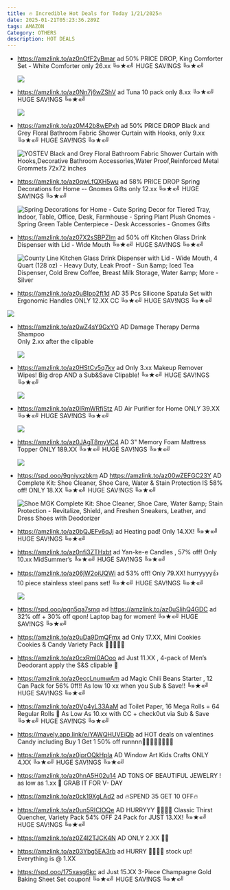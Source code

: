 ```yaml
---
title: 🔥 Incredible Hot Deals for Today 1/21/2025🔥
date: 2025-01-21T05:23:36.289Z
tags: AMAZON
Category: OTHERS
description: HOT DEALS
---
```





* https://amzlink.to/az0nOfF2yBmar   ad
  50% PRICE DROP, King Comforter Set - White Comforter only 26.xx
  ╚»★«╝ HUGE SAV!NGS ╚»★«╝   <!--StartFragment-->

  ![](https://m.media-amazon.com/images/I/71Sc8bEPNUL._AC_SL1500_.jpg)

  <!--EndFragment-->
* https://amzlink.to/az0Nn7j6wZShV   ad
  Tuna 10 pack  only 8.xx
  ╚»★«╝ HUGE SAV!NGS ╚»★«╝   <!--StartFragment-->

  ![](https://m.media-amazon.com/images/I/81gBG9JzohL._SL1500_.jpg)

  <!--EndFragment-->
* https://amzlink.to/az0M42b8wEPxh   ad
  50% PRICE DROP
  Black and Grey Floral Bathroom Fabric Shower Curtain with Hooks, only 9.xx 
  ╚»★«╝ HUGE SAV!NGS ╚»★«╝   <!--StartFragment-->

  ![YOSTEV Black and Grey Floral Bathroom Fabric Shower Curtain with Hooks,Decorative Bathroom Accessories,Water Proof,Reinforced Metal Grommets 72x72 inches](https://m.media-amazon.com/images/I/61FOk6UjTKL.__AC_SX300_SY300_QL70_FMwebp_.jpg)

  <!--EndFragment-->
* https://amzlink.to/az0qwLfQXH5wu   ad
  58% PRICE DROP
  Spring Decorations for Home -- Gnomes Gifts only 12.xx
  ╚»★«╝ HUGE SAV!NGS ╚»★«╝   <!--StartFragment-->

  ![Spring Decorations for Home - Cute Spring Decor for Tiered Tray, Indoor, Table, Office, Desk, Farmhouse - Spring Plant Plush Gnomes - Spring Green Table Centerpiece - Desk Accessories - Gnomes Gifts](https://m.media-amazon.com/images/I/81mutYrWEtL.__AC_SX300_SY300_QL70_FMwebp_.jpg)

  <!--EndFragment-->
* https://amzlink.to/az07X2sSBPZlm   ad
  50% off
  Kitchen Glass Drink Dispenser with Lid - Wide Mouth
  ╚»★«╝ HUGE SAV!NGS ╚»★«╝<!--StartFragment-->

  ![County Line Kitchen Glass Drink Dispenser with Lid - Wide Mouth, 4 Quart (128 oz) - Heavy Duty, Leak Proof - Sun \&amp; Iced Tea Dispenser, Cold Brew Coffee, Breast Milk Storage, Water \&amp; More - Silver](https://m.media-amazon.com/images/I/61ptW64gQrL.__AC_SX300_SY300_QL70_FMwebp_.jpg)

  <!--EndFragment-->
* https://amzlink.to/az0uBIpp2ft1d   AD
  35 Pcs Silicone Spatula Set with Ergonomic Handles ONLY 12.XX
  CC
  ╚»★«╝ HUGE SAV!NGS ╚»★«╝   <!--StartFragment-->

![](https://m.media-amazon.com/images/I/81rLm+DWUrL._AC_SL1500_.jpg)

* https://amzlink.to/az0wZ4sY9GxYO   AD
  Damage Therapy Derma Shampoo\
  Only 2.xx after the clipable <!--StartFragment-->

  ![](https://m.media-amazon.com/images/I/71G0Gwt6orL._SL1500_.jpg)
* https://amzlink.to/az0HStCv5q7kv   ad
  Only 3.xx 
  Makeup Remover Wipes! Big drop AND a Sub&Save Clipable! 
  ╚»★«╝ HUGE SAV!NGS ╚»★«╝   <!--StartFragment-->

  ![](https://m.media-amazon.com/images/I/71XUR11A+2L._SL1500_.jpg)
* https://amzlink.to/az0IRmWRfjStz   AD
  Air Purifier for Home  ONLY 39.XX
  ╚»★«╝ HUGE SAV!NGS ╚»★«╝   <!--StartFragment-->

  ![](https://m.media-amazon.com/images/I/61kglURs3pL._AC_SL1500_.jpg)
* https://amzlink.to/az0JAgT8myVC4   AD
  3" Memory Foam Mattress Topper  ONLY 189.XX
  ╚»★«╝ HUGE SAV!NGS ╚»★«╝   <!--StartFragment-->

  ![](https://m.media-amazon.com/images/I/71NbZE0In1L._AC_SL1500_.jpg)
* https://spd.ooo/9qniyxzbkm   AD
  https://amzlink.to/az00wZEFGC23Y  AD
  Complete Kit: Shoe Cleaner, Shoe Care, Water & Stain Protection IS 58% off! ONLY 18.XX
  ╚»★«╝ HUGE SAV!NGS ╚»★«╝   <!--StartFragment-->

  ![Shoe MGK Complete Kit: Shoe Cleaner, Shoe Care, Water \&amp; Stain Protection - Revitalize, Shield, and Freshen Sneakers, Leather, and Dress Shoes with Deodorizer](https://m.media-amazon.com/images/I/81DE--bzDzL._AC_SY500_.jpg)
* https://amzlink.to/az0bQJEFv6qJj   ad
  Heating pad! Only 14.XX!
  ╚»★«╝ HUGE SAV!NGS ╚»★«╝   
* https://amzlink.to/az0nfi3ZTHxbt  ad
  Yan-ke-e Candles , 57% off! Only 10.xx
  MidSummer’s 
  ╚»★«╝ HUGE SAV!NGS ╚»★«╝   
* https://amzlink.to/az06jW2oiUQWi   ad
  53% off! Only 79.XX! hurryyyy👍
  10 piece stainless steel pans set! 
  ╚»★«╝ HUGE SAV!NGS ╚»★«╝  <!--StartFragment-->

  ![](https://m.media-amazon.com/images/I/71C-hcmGAAL._AC_SL1500_.jpg)
* https://spd.ooo/pgn5qa7smq   ad
  https://amzlink.to/az0uSlihQ4GDC   ad
  32% off + 30% off qpon! 
  Laptop bag for women! 
  ╚»★«╝ HUGE SAV!NGS ╚»★«╝   
* https://amzlink.to/az0uDa9DmQFmx   ad
  Only 17.XX, Mini Cookies Cookies & Candy Variety Pack 🏃‍♀️🏃‍♂️🔥
* https://amzlink.to/az0cxRml0AOoo   ad
  Just 11.XX , 4-pack of Men’s Deodorant apply the S&S clipable  🚨
* https://amzlink.to/az0eccLnumwAm   ad
  Magic Chili Beans Starter , 12 Can Pack for 56% 0ff!! As low 10 xx when you Sub & Save!!
  ╚»★«╝ HUGE SAV!NGS ╚»★«╝   
* https://amzlink.to/az0Vp4yL33AaM   ad
  Toilet Paper, 16 Mega Rolls = 64 Regular Rolls 🧻
  As Low As 10.xx with CC + check0ut via Sub & Save
  ╚»★«╝ HUGE SAV!NGS ╚»★«╝   
* https://mavely.app.link/e/YAWQHUVEiQb   ad
  HOT deals on valentines Candy including Buy 1 Get 1 50% off runnnn🏃‍♀️🏃‍♂️🏃‍♀️🏃‍♂️
* https://amzlink.to/az0jprOQkHpIa  AD
  Window Art Kids Crafts  ONLY 4.XX
  ╚»★«╝ HUGE SAV!NGS ╚»★«╝   
* https://amzlink.to/az0hnA5H02u14  AD
  T0NS OF BEAUTIFUL JEWELRY ! as low as 1.xx 🤩
  GRAB IT FOR V- DAY
* https://amzlink.to/az0ck19XgLAd2  ad
  🔥SPEND 35 GET 10 OFF🔥
* https://amzlink.to/az0un5RICIOQe    AD
  HURRYYY 🏃‍♀️🏃‍♀️ Classic Thirst Quencher, Variety Pack
  54% OFF 24 Pack for JUST 13.XX! 
  ╚»★«╝ HUGE SAV!NGS ╚»★«╝   
* https://amzlink.to/az0Z4l2TJCK4N    AD
  ONLY 2.XX 🏃‍♂️
* https://amzlink.to/az03Ybg5EA3rb   ad
  HURRY 🏃‍♀️🏃‍♀️ stock up!
  Everything is @ 1.XX
* https://spd.ooo/175xasg6kc   ad
  Just 15.XX 
  3-Piece Champagne Gold Baking Sheet Set 
  coupon! 
  ╚»★«╝ HUGE SAV!NGS ╚»★«╝